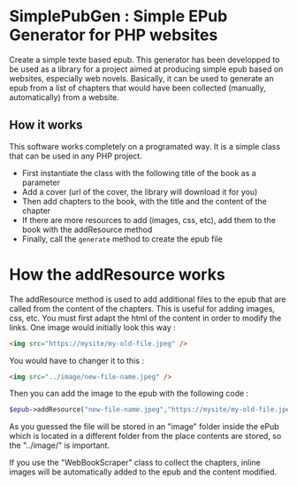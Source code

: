 # SimplePubGen : Simple EPub Generator for PHP websites
Create a simple texte based epub.
This generator has been developped to be used as a library for a project
aimed at producing simple epub based on websites, especially web novels.
Basically, it can be used to generate an epub from a list of chapters that 
would have been collected (manually, automatically) from a website.

## How it works
This software works completely on a programated way.
It is a simple class that can be used in any PHP project.
* First instantiate the class with the following title of the book as a parameter
* Add a cover (url of the cover, the library will download it for you)
* Then add chapters to the book, with the title and the content of the chapter
* If there are more resources to add (images, css, etc), add them to the book with the addResource method
* Finally, call the `generate` method to create the epub file

# How the addResource works
The addResource method is used to add additional files to the epub that are called
from the content of the chapters. This is useful for adding images, css, etc.
You must first adapt the html of the content in order to modify the links.
One image would initially look this way :
```html
<img src="https://mysite/my-old-file.jpeg" />
```
You would have to changer it to this :
```html
<img src="../image/new-file-name.jpeg" />
```
Then you can add the image to the epub with the following code :
```php
$epub->addResource("new-file-name.jpeg","https://mysite/my-old-file.jpeg");
```
As you guessed the file will be stored in an "image" folder inside the ePub
which is located in a different folder from the place contents are stored, 
so the "../image/" is important.

If you use the "WebBookScraper" class to collect the chapters, inline images will 
be automatically added to the epub and the content modified.